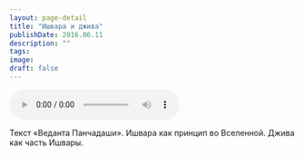 ```yaml
---
layout: page-detail
title: "Ишвара и джива"
publishDate: 2016.06.11
description: ""
tags:
image:
draft: false
---
```


<audio title="2016.06.11 - Ишвара и джива.mp3" src="https://filer-api.advayta.org/v1.0/public/files/74231" controls=""></audio>

 Текст «Веданта Панчадаши». Ишвара как принцип во Вселенной. Джива как часть Ишвары. 

  
